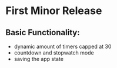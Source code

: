# First Minor Release
## Basic Functionality:
- dynamic amount of timers capped at 30
- countdown and stopwatch mode
- saving the app state
